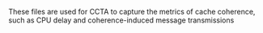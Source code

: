 These files are used for CCTA to capture the metrics of cache coherence, such as CPU delay and coherence-induced message transmissions
